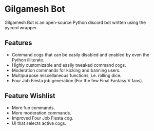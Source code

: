 # Gilgamesh Bot

Gilgamesh Bot is an open-source Python discord bot written using the pycord wrapper.

## Features

- Command cogs that can be easily disabled and enabled by even the Python illiterate.
- Highly customizable and easily tweaked command cogs.
- Moderation commands for kicking and banning users.
- Multipurpose miscellaneous functions, i.e. rolling dice.
- Four Job Fiesta job generation (For the few Final Fantasy V fans).

## Feature Wishlist

- More fun commands.
- More moderation commands.
- Improved Four Job Fiesta cog.
- UI that selects active cogs.

